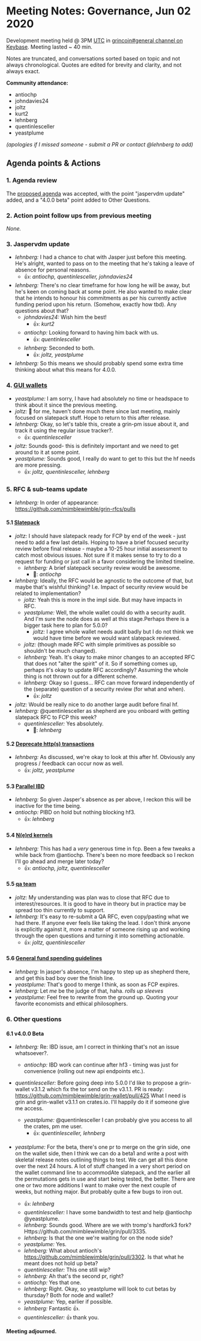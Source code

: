 # Meeting Notes: Governance, Jun 02 2020

Development meeting held @ 3PM [UTC](http://www.timebie.com/std/utc.php) in [grincoin#general channel on Keybase](https://keybase.io/team/grincoin). Meeting lasted ~ 40 min.

Notes are truncated, and conversations sorted based on topic and not always chronological. Quotes are edited for brevity and clarity, and not always exact.

**Community attendance:**
- antiochp
- johndavies24
- joltz
- kurt2
- lehnberg
- quentinlesceller
- yeastplume

_(apologies if I missed someone - submit a PR or contact @lehnberg to add)_

## Agenda points & Actions

### 1. Agenda review

The [proposed agenda](https://github.com/mimblewimble/grin-pm/issues/297) was accepted, with the point "jaspervdm update" added, and a "4.0.0 beta" point added to Other Questions.

### 2. Action point follow ups from previous meeting

_None._ 


### 3. Jaspervdm update

- _lehnberg:_ I had a chance to chat with Jasper just before this meeting. He's alright, wanted to pass on to the meeting that he's taking a leave of absence for personal reasons.
   - 👍: _antiochp, quentinlesceller, johndavies24_
- _lehnberg:_ There's no clear timeframe for how long he will be away, but he's keen on coming back at some point. He also wanted to make clear that he intends to honour his commitments as per his currently active funding period upon his return. (Somehow, exactly how tbd). Any questions about that?
   - _johndavies24:_ Wish him the best!
      - 👍: _kurt2_
   - _antiochp:_ Looking forward to having him back with us.
      - 👍: _quentinlesceller_
   - _lehnberg:_ Seconded to both.
      - 👍: _joltz, yeastplume_
- _lehnberg:_ So this means we should probably spend some extra time thinking about what this means for 4.0.0.

### 4. [GUI wallets](https://forum.grin.mw/t/the-official-grin-gui-wallet/7209)
- _yeastplume:_ I am sorry, I have had absolutely no time or headspace to think about it since the previous meeting.
- _joltz:_ 🔔 for me, haven't done much there since last meeting, mainly focused on slatepack stuff. Hope to return to this after release.
- _lehnberg:_ Okay, so let's table this, create a grin-pm issue about it, and track it using the regular issue tracker?.
   - 👍: _quentinlesceller_
- _joltz:_ Sounds good- this is definitely important and we need to get around to it at some point.
- _yeastplume:_ Sounds good, I really do want to get to this but the hf needs are more pressing.
   - 👍: _joltz, quentinlesceller, lehnberg_

### 5. RFC & sub-teams update
- _lehnberg:_ In order of appearance: https://github.com/mimblewimble/grin-rfcs/pulls

#### 5.1 [Slatepack](https://github.com/mimblewimble/grin-rfcs/pull/55)
- _joltz:_ I should have slatepack ready for FCP by end of the week - just need to add a few last details. Hoping to have a brief focused security review before final release - maybe a 10-25 hour initial assessment to catch most obvious issues. Not sure if it makes sense to try to do a request for funding or just call in a favor considering the limited timeline.
   - _lehnberg:_ A brief slatepack security review would be awesome.
      - 🚀: _antiochp_
- _lehnberg:_ Ideally, the RFC would be agnostic to the outcome of that, but maybe that's wishful thinking? I.e. Impact of security review would be related to implementation?
   - _joltz:_ Yeah this is more in the impl side. But may have impacts in RFC.
   - _yeastplume:_ Well, the whole wallet could do with a security audit. And I'm sure the node does as well at this stage.Perhaps there is a bigger task here to plan for 5.0.0?
      - _joltz:_ I agree whole wallet needs audit badly but I do not think we would have time before we would want slatepack reviewed.
   - _joltz:_ (though made RFC with simple primitives as possible so shouldn't be much changed).
   - _lehnberg:_ Yeah. It's okay to make minor changes to an accepted RFC that does not "alter the spirit" of it. So if something comes up, perhaps it's okay to update RFC accordingly? Assuming the whole thing is not thrown out for a different scheme.
   - _lehnberg:_ Okay so I guess... RFC can move forward independently of the (separate) question of a security review (for what and when).
      - 👍: _joltz_
- _joltz:_ Would be really nice to do another large audit before final hf.
- _lehnberg:_ @quentinlesceller as shepherd are you onboard with getting slatepack RFC to FCP this week?
   - _quentinlesceller:_ Yes absolutely.
      - 🚀: _lehnberg_

#### 5.2 [Deprecate http(s) transactions](https://github.com/mimblewimble/grin-rfcs/pull/54)
- _lehnberg:_ As discussed, we're okay to look at this after hf. Obviously any progress / feedback can occur now as well.
   - 👍: _joltz, yeastplume_

#### 5.3 [Parallel IBD](https://github.com/mimblewimble/grin-rfcs/pull/52)
- _lehnberg:_ So given Jasper's absence as per above, I reckon this will be inactive for the time being.
- _antiochp:_ PIBD on hold but nothing blocking hf3.
   - 👍: _lehnberg_

#### 5.4 [N(e)rd kernels](https://github.com/mimblewimble/grin-rfcs/pull/47)
- _lehnberg:_ This has had a _very_ generous time in fcp. Been a few tweaks a while back from @antiochp. There's been no more feedback so I reckon I'll go ahead and merge later today?
   - 👍: _antiochp, joltz, quentinlesceller_

#### 5.5 [qa team](https://github.com/mimblewimble/grin-rfcs/pull/45)
- _joltz:_ My understanding was plan was to close that RFC due to interest/resources. It is good to have in theory but in practice may be spread too thin currently to support.
- _lehnberg:_ It's easy to re-submit a QA RFC, even copy/pasting what we had there. If anyone ever feels like taking the lead. I don't think anyone is explicitly against it, more a matter of someone rising up and working through the open questions and turning it into something actionable.
   - 👍: _joltz, quentinlesceller_

#### 5.6 [General fund spending guidelines](https://github.com/mimblewimble/grin-rfcs/pull/41)
- _lehnberg:_ In jasper's absence, I'm happy to step up as shepherd there, and get this bad boy over the finish line.
- _yeastplume:_ That's good to merge I think, as soon as FCP expires.
- _lehnberg:_ Let _me_ be the judge of that, haha. *_rolls up sleeves_*
- _yeastplume:_ Feel free to rewrite from the ground up. Quoting your favorite economists and ethical philosophers.

### 6. Other questions

#### 6.1 v4.0.0 Beta
- _lehnberg:_ Re: IBD issue, am I correct in thinking that's not an issue whatsoever?.
   - _antiochp:_ IBD work can continue after hf3 - timing was just for convenience (rolling out new api endpoints etc.).

- _quentinlesceller:_ Before going deep into 5.0.0 I'd like to propose a grin-wallet v3.1.2 which fix the tor send on the v3.1.1. PR is ready: https://github.com/mimblewimble/grin-wallet/pull/425 What I need is grin and grin-wallet v3.1.1 on crates.io. I'll happily do it if someone give me access.
   - _yeastplume:_ @quentinlesceller I can probably give you access to all the crates, pm me user.
      - 👍: _quentinlesceller, lehnberg_

- _yeastplume:_ For the beta, there's one pr to merge on the grin side, one on the wallet side, then I think we can do a beta1 and write a post with skeletal release notes outlining things to test. We can get all this done over the next 24 hours. A lot of stuff changed in a very short period on the wallet command line to accommodAte slatepack, and the earlier all the permutations gets in use and start being tested, the better. There are one or two more additions I want to make over the next couple of weeks, but nothing major. But probably quite a few bugs to iron out.
   - 👍: _lehnberg_
   - _quentinlesceller:_ I have some bandwidth to test and help @antiochp @yeastplume.
   - _lehnberg:_ Sounds good. Where are we with tromp's hardfork3 fork? Https://github.com/mimblewimble/grin/pull/3335.
   - _lehnberg:_ Is that the one we're waiting for on the node side?
   - _yeastplume:_ Yes.
   - _lehnberg:_ What about antioch's https://github.com/mimblewimble/grin/pull/3302. Is that what he meant does not hold up beta?
   - _quentinlesceller:_ This one still wip?
   - _lehnberg:_ Ah that's the second pr, right?
   - _antiochp:_ Yes that one.
   - _lehnberg:_ Right. Okay, so yeastplume will look to cut betas by thursday? Both for node and wallet?
   - _yeastplume:_ Yep, earlier if possible.
   - _lehnberg:_ Fantastic 👍.
   - _quentinlesceller:_ 👍 thank you.

**Meeting adjourned.**